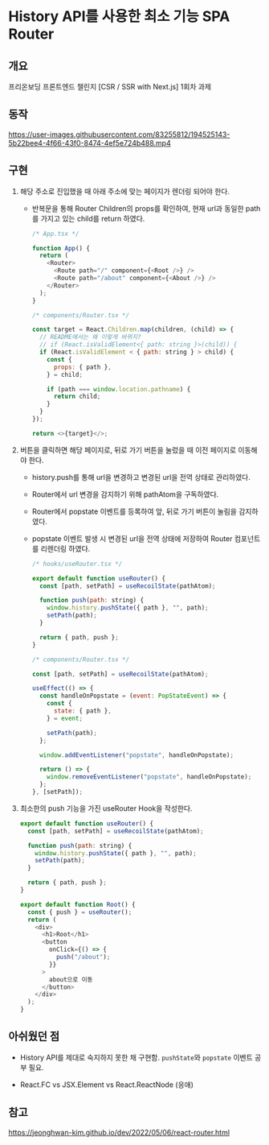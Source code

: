 # History API를 사용한 최소 기능 SPA Router

## 개요

프리온보딩 프론트엔드 챌린지 [CSR / SSR with Next.js] 1회차 과제

## 동작

https://user-images.githubusercontent.com/83255812/194525143-5b22bee4-4f66-43f0-8474-4ef5e724b488.mp4

## 구현

1. 해당 주소로 진입했을 때 아래 주소에 맞는 페이지가 렌더링 되어야 한다.

   - 반복문을 통해 Router Children의 props를 확인하여, 현재 url과 동일한 path를 가지고 있는 child를 return 하였다.

     ```javascript
     /* App.tsx */

     function App() {
       return (
         <Router>
           <Route path="/" component={<Root />} />
           <Route path="/about" component={<About />} />
         </Router>
       );
     }
     ```

     ```javascript
     /* components/Router.tsx */

     const target = React.Children.map(children, (child) => {
       // README에서는 왜 이렇게 바뀌지?
       // if (React.isValidElement<{ path: string }>(child)) {
       if (React.isValidElement < { path: string } > child) {
         const {
           props: { path },
         } = child;

         if (path === window.location.pathname) {
           return child;
         }
       }
     });

     return <>{target}</>;
     ```

2. 버튼을 클릭하면 해당 페이지로, 뒤로 가기 버튼을 눌렀을 때 이전 페이지로 이동해야 한다.

   - history.push를 통해 url을 변경하고 변경된 url을 전역 상태로 관리하였다.
   - Router에서 url 변경을 감지하기 위해 pathAtom을 구독하였다.
   - Router에서 popstate 이벤트를 등록하여 앞, 뒤로 가기 버튼이 눌림을 감지하였다.
   - popstate 이벤트 발생 시 변경된 url을 전역 상태에 저장하여 Router 컴포넌트를 리렌더링 하였다.

     ```javascript
     /* hooks/useRouter.tsx */

     export default function useRouter() {
       const [path, setPath] = useRecoilState(pathAtom);

       function push(path: string) {
         window.history.pushState({ path }, "", path);
         setPath(path);
       }

       return { path, push };
     }
     ```

     ```javascript
     /* components/Router.tsx */

     const [path, setPath] = useRecoilState(pathAtom);

     useEffect(() => {
       const handleOnPopstate = (event: PopStateEvent) => {
         const {
           state: { path },
         } = event;

         setPath(path);
       };

       window.addEventListener("popstate", handleOnPopstate);

       return () => {
         window.removeEventListener("popstate", handleOnPopstate);
       };
     }, [setPath]);
     ```

3. 최소한의 push 기능을 가진 useRouter Hook을 작성한다.

   ```javascript
   export default function useRouter() {
     const [path, setPath] = useRecoilState(pathAtom);

     function push(path: string) {
       window.history.pushState({ path }, "", path);
       setPath(path);
     }

     return { path, push };
   }
   ```

   ```javascript
   export default function Root() {
     const { push } = useRouter();
     return (
       <div>
         <h1>Root</h1>
         <button
           onClick={() => {
             push("/about");
           }}
         >
           about으로 이동
         </button>
       </div>
     );
   }
   ```

## 아쉬웠던 점

- History API를 제대로 숙지하지 못한 채 구현함. `pushState`와 `popstate` 이벤트 공부 필요.

- React.FC vs JSX.Element vs React.ReactNode (응애)

## 참고

https://jeonghwan-kim.github.io/dev/2022/05/06/react-router.html
